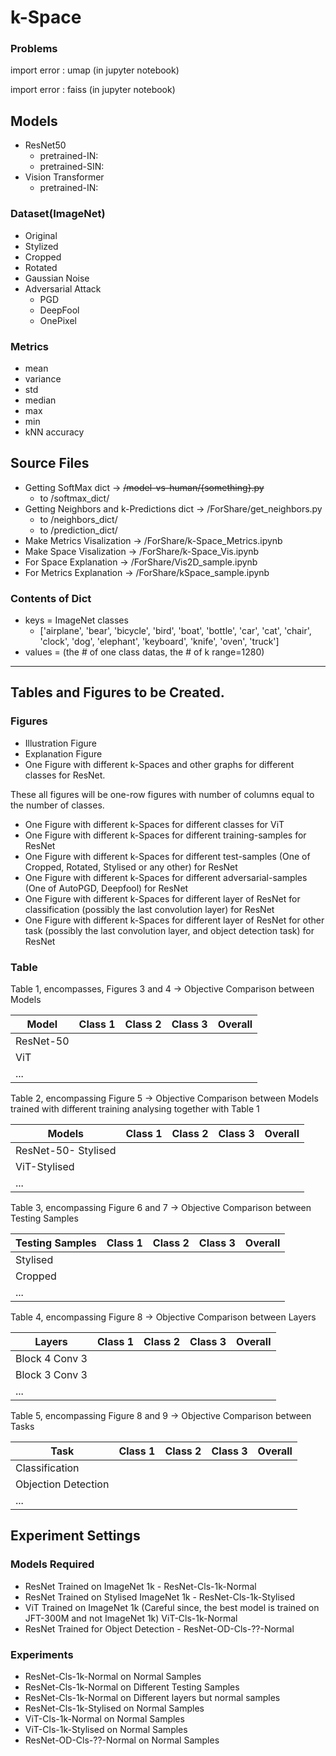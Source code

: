 # k-Space

### Problems

import error : umap (in jupyter notebook)

import error : faiss (in jupyter notebook)

## Models

- ResNet50
    - pretrained-IN:
    - pretrained-SIN:
- Vision Transformer
    - pretrained-IN:

### Dataset(ImageNet)

- Original
- Stylized
- Cropped
- Rotated
- Gaussian Noise
- Adversarial Attack
    - PGD
    - DeepFool
    - OnePixel

### Metrics

- mean
- variance
- std
- median
- max
- min
- kNN accuracy

## Source Files

- Getting SoftMax dict → ~~/model-vs-human/{something}.py~~
    - to /softmax_dict/
- Getting Neighbors and k-Predictions dict → /ForShare/get_neighbors.py
    - to /neighbors_dict/
    - to /prediction_dict/
- Make Metrics Visalization → /ForShare/k-Space_Metrics.ipynb
- Make Space Visalization → /ForShare/k-Space_Vis.ipynb
- For Space Explanation → /ForShare/Vis2D_sample.ipynb
- For Metrics Explanation → /ForShare/kSpace_sample.ipynb

### Contents of Dict

- keys = ImageNet classes
    - ['airplane', 'bear', 'bicycle', 'bird', 'boat', 'bottle', 'car', 'cat', 'chair', 'clock', 'dog', 'elephant', 'keyboard', 'knife', 'oven', 'truck']
- values = (the # of one class datas, the # of k range=1280)

---

## Tables and Figures to be Created.

### Figures

- Illustration Figure
- Explanation Figure
- One Figure with different k-Spaces and other graphs for different classes for ResNet. 

These all figures will be one-row figures with number of columns equal to the number of classes.
- One Figure with different k-Spaces for different classes for ViT
- One Figure with different k-Spaces for different training-samples for ResNet
- One Figure with different k-Spaces for different test-samples (One of Cropped, Rotated, Stylised or any other) for ResNet
- One Figure with different k-Spaces for different adversarial-samples (One of AutoPGD, Deepfool) for ResNet
- One Figure with different k-Spaces for different layer of ResNet for classification (possibly the last convolution layer) for ResNet
- One Figure with different k-Spaces for different layer of ResNet for other task (possibly the last convolution layer, and object detection task) for ResNet

### Table

Table 1, encompasses, Figures 3 and 4 -> Objective Comparison between Models

| Model     | Class 1 | Class 2 | Class 3 | Overall |
|-----------|---------|---------|---------|---------|
| ResNet-50 |         |         |         |         |
| ViT       |         |         |         |         |
| ...       |         |         |         |         |

Table 2, encompassing Figure 5 -> Objective Comparison between Models trained with different training analysing together with Table 1 

| Models              | Class 1 | Class 2 | Class 3 | Overall |
|---------------------|---------|---------|---------|---------|
| ResNet-50- Stylised |         |         |         |         |
| ViT-Stylised        |         |         |         |         |
| ...                 |         |         |         |         |


Table 3, encompassing Figure 6 and 7 -> Objective Comparison between Testing Samples 

| Testing Samples | Class 1 | Class 2 | Class 3 | Overall |
|-----------------|---------|---------|---------|---------|
| Stylised        |         |         |         |         |
| Cropped         |         |         |         |         |
| ...             |         |         |         |         |

Table 4, encompassing Figure 8 -> Objective Comparison between Layers


| Layers           | Class 1 | Class 2 | Class 3 | Overall |
|----------------|---------|---------|---------|---------|
| Block 4 Conv 3 |         |         |         |         |
| Block 3 Conv 3 |         |         |         |         |
| ...            |         |         |         |         |

Table 5, encompassing Figure 8 and 9 -> Objective Comparison between Tasks

| Task                | Class 1 | Class 2 | Class 3 | Overall |
|---------------------|---------|---------|---------|---------|
| Classification      |         |         |         |         |
| Objection Detection |         |         |         |         |
| ...                 |         |         |         |         |

## Experiment Settings

### Models Required

- ResNet Trained on ImageNet 1k - ResNet-Cls-1k-Normal
- ResNet Trained on Stylised ImageNet 1k - ResNet-Cls-1k-Stylised
- ViT Trained on ImageNet 1k (Careful since, the best model is trained on JFT-300M and not ImageNet 1k) ViT-Cls-1k-Normal
- ResNet Trained for Object Detection - ResNet-OD-Cls-??-Normal

### Experiments

- ResNet-Cls-1k-Normal on Normal Samples
- ResNet-Cls-1k-Normal on Different Testing Samples 
- ResNet-Cls-1k-Normal on Different layers but normal samples
- ResNet-Cls-1k-Stylised on Normal Samples
- ViT-Cls-1k-Normal on Normal Samples
- ViT-Cls-1k-Stylised on Normal Samples
- ResNet-OD-Cls-??-Normal on Normal Samples
